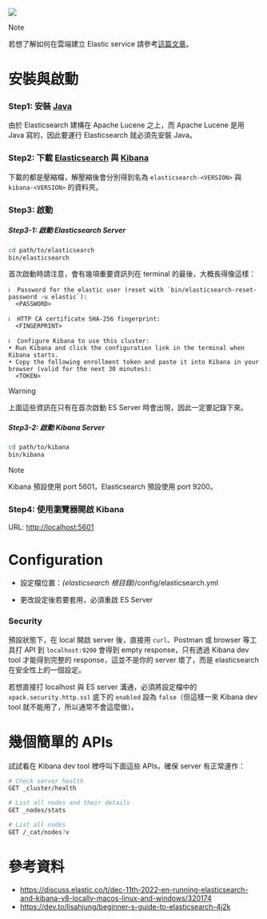 ![](<https://raw.githubusercontent.com/Jamison-Chen/KM-software/master/img/elasticsearch-kibana.png>)

>[!Note]
>若想了解如何在雲端建立 Elastic service 請參考[這篇文章](https://dev.to/lisahjung/beginner-s-guide-to-setting-up-elasticsearch-and-kibana-with-elastic-cloud-1joh)。

# 安裝與啟動

### Step1: 安裝 [Java](https://www.java.com/en/download/)

由於 Elasticsearch 建構在 Apache Lucene 之上，而 Apache Lucene 是用 Java 寫的，因此要運行 Elasticsearch 就必須先安裝 Java。

### Step2: 下載 [Elasticsearch](https://www.elastic.co/downloads/elasticsearch) 與 [Kibana](https://www.elastic.co/downloads/kibana)

下載的都是壓縮檔，解壓縮後會分別得到名為 `elasticsearch-<VERSION>` 與 `kibana-<VERSION>` 的資料夾。

### Step3: 啟動

##### Step3-1: 啟動 Elasticsearch Server

```bash
cd path/to/elasticsearch
bin/elasticsearch
```

首次啟動時請注意，會有幾項重要資訊列在 terminal 的最後，大概長得像這樣：

```plaintext
ℹ️  Password for the elastic user (reset with `bin/elasticsearch-reset-password -u elastic`):
  <PASSWORD>

ℹ️  HTTP CA certificate SHA-256 fingerprint:
  <FINGERPRINT>

ℹ️  Configure Kibana to use this cluster:
• Run Kibana and click the configuration link in the terminal when Kibana starts.
• Copy the following enrollment token and paste it into Kibana in your browser (valid for the next 30 minutes):
  <TOKEN>
```

>[!Warning]
>上面這些資訊在只有在首次啟動 ES Server 時會出現，因此一定要記錄下來。

##### Step3-2: 啟動 Kibana Server

```bash
cd path/to/kibana
bin/kibana
```

>[!Note]
>Kibana 預設使用 port 5601，Elasticsearch 預設使用 port 9200。

### Step4: 使用瀏覽器開啟 Kibana

URL: <http://localhost:5601>

# Configuration

- 設定檔位置：*(elasticsearch 根目錄)*/config/elasticsearch.yml

- 更改設定後若要套用，必須重啟 ES Server

### Security

預設狀態下，在 local 開啟 server 後，直接用 `curl`、Postman 或 browser 等工具打 API 到 `localhost:9200` 會得到 empty response，只有透過 Kibana dev tool 才能得到完整的 response，這並不是你的 server 壞了，而是 elasticsearch 在安全性上的一個設定。

若想直接打 localhost 與 ES server 溝通，必須將設定檔中的 `xpack.security.http.ssl` 底下的 `enabled` 設為 `false`（但這樣一來 Kibana dev tool 就不能用了，所以通常不會這麼做）。

# 幾個簡單的 APIs

試試看在 Kibana dev tool 裡呼叫下面這些 APIs，確保 server 有正常運作：

```bash
# Check server health
GET _cluster/health

# List all nodes and their details
GET _nodes/stats

# List all nodes
GET /_cat/nodes?v
```

# 參考資料

- <https://discuss.elastic.co/t/dec-11th-2022-en-running-elasticsearch-and-kibana-v8-locally-macos-linux-and-windows/320174>
- <https://dev.to/lisahjung/beginner-s-guide-to-elasticsearch-4j2k>
